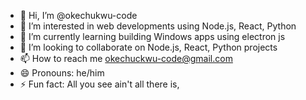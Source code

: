 - 👋 Hi, I’m @okechukwu-code
- 👀 I’m interested in web developments using Node.js, React, Python
- 🌱 I’m currently learning building Windows apps using electron js
- 💞️ I’m looking to collaborate on Node.js, React, Python projects
- 📫 How to reach me okechuckwu-code@gmail.com
- 😄 Pronouns: he/him
- ⚡ Fun fact: All you see ain't all there is,

<!---
okechukwu-code/okechukwu-code is a ✨ special ✨ repository because its `README.md` (this file) appears on your GitHub profile.
You can click the Preview link to take a look at your changes.
--->
